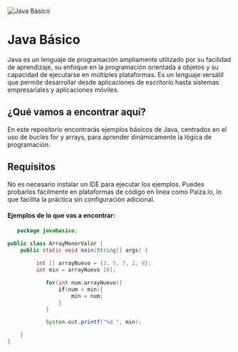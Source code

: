 ![Java Básico](https://localo.com/es/diccionario-de-marketing/que-es-java)
# Java Básico

Java es un lenguaje de programación ampliamente utilizado por su facilidad de aprendizaje, su enfoque en la programación orientada a objetos y su capacidad de ejecutarse en múltiples plataformas. 
Es un lenguaje versátil que permite desarrollar desde aplicaciones de escritorio hasta sistemas empresariales y aplicaciones móviles. 

## ¿Qué vamos a encontrar aquí?

En este repositorio encontrarás ejemplos básicos de Java, centrados en el uso de bucles for y arrays, para aprender dinámicamente la lógica de programación.

## Requisitos

No es necesario instalar un IDE para ejecutar los ejemplos. 
Puedes probarlos fácilmente en plataformas de código en línea como Paiza.io, lo que facilita la práctica sin configuración adicional.


#### Ejemplos de lo que vas a encontrar:
```java
   package javabasico;

public class ArrayMenorValor {
	public static void main(String[] args) {
		
		 int [] arrayNuevo = {3, 5, 7, 2, 8};
		 int min = arrayNuevo [0];

		    for(int num:arrayNuevo){
		        if(num < min){
		            min = num;
		        }
		    }

		    System.out.printf("%d ", min);

	}
}
```
